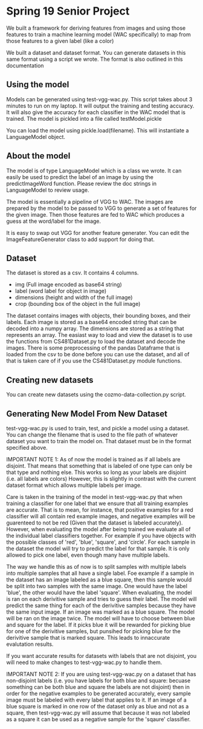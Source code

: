 # Spring 19 Senior Project
We built a framework for deriving features from images and using those 
features to train a machine learning model (WAC specifically) to map from
those features to a given label (like a color)

We built a dataset and dataset format. You can generate datasets in this same
format using a script we wrote. The format is also outlined in this documentation

## Using the model
Models can be generated using test-vgg-wac.py. This script takes about
3 minutes to run on my laptop. It will output the training and testing
accuracy. It will also give the accuracy for each classifier in the WAC model that is trained. The model is pickled into a file called testModel.pickle

You can load the model using pickle.load(filename). This will instantiate
a LanguageModel object.

## About the model
The model is of type LanguageModel which is a class we wrote. It can easily be used to predict the label of an image by using the predictImageWord function. Please review the doc strings in LanguageModel to review usage.

The model is essentially a pipeline of VGG to WAC. The images are prepared by the model to be passed to VGG to generate a set of features for the given image. Then those features are fed to WAC which produces a guess at the word/label for the image.

It is easy to swap out VGG for another feature generater. You can edit the ImageFeatureGenerator class to add support for doing that.

## Dataset
The dataset is stored as a csv. It contains 4 columns. 

- img (Full image encoded as base64 string)
- label (word label for object in image)
- dimensions (height and width of the full image)
- crop (bounding box of the object in the full image)

The dataset contains images with objects, their bounding boxes, and their labels.
Each image is stored as a base64 encoded string that can be decoded into
a numpy array. The dimensions are stored as a string that represents an array. The easiast way to load and view the dataset is to use the functions
from CS481Dataset.py to load the dataset and decode the images. There is some preprocessing of the pandas Dataframe that is loaded from the csv
to be done before you can use the dataset, and all of that is taken care of if you use the CS481Dataset.py module functions.

## Creating new datasets
You can create new datasets using the cozmo-data-collection.py script.

## Generating New Model From New Dataset
test-vgg-wac.py is used to train, test, and pickle a model using a dataset. You can change the filename that is used to the file path
of whatever dataset you want to train the model on. That dataset must be in the format specified above.

IMPORTANT NOTE 1: As of now the model is trained as if all labels are disjoint. That means that something that is labeled
of one type can only be that type and nothing else. This works so long as your labels are disjoint (i.e. all labels are colors)
However, this is slightly in contrast with the current dataset format which allows multiple labels per image. 

Care is taken in the training of the model in test-vgg-wac.py that when training a classifier for one label that we ensure that all training examples
are accurate. That is to mean, for instance, that positive examples for a red classifier will all contain red example images, and negative
examples will be guarenteed to not be red (Given that the dataset is labeled accurately). However, when evaluating the model after being
trained we evaluate all of the individual label classifiers together. For example if you have objects with the possible classes of 'red',
 'blue', 'square', and 'circle'. For each sample in the dataset the model will try to predict the label for that sample. It is only allowed to 
 pick one label, even though many have multiple labels. 
 
 The way we handle this as of now is to split samples with multiple labels into multiple samples that all have a single label. Foe example if a sample
 in the dataset has an image labeled as a blue square, then this sample would be split into two samples with the same image. One would have the label
 'blue', the other would have the label 'square'. When evaluating, the model is ran on each derivitive sample and tries to guess their label. The model will predict the same thing for each of the derivitive samples because they have the same input image. If an image was marked as a blue square. The model will be ran
 on the image twice. The model will have to choose between blue and square for the label. If it picks blue it will be rewarded for picking blue for
 one of the derivitive samples, but punsihed for picking blue for the derivitive sample that is marked square. This leads to innaccurate 
 evalutation results. 

 If you want accurate results for datasets with labels that are not disjoint, you will need to make changes to test-vgg-wac.py to handle them.

 IMPORTANT NOTE 2: If you are using test-vgg-wac.py on a dataset that has non-disjoint labels (i.e. you have labels for both blue and square: becuase something
  can be both blue and square the labels are not disjoint) then in order for the negative examples to be generated accurately, every sample image must be labeled
  with every label that applies to it. If an image of a blue square is marked in one row of the dataset only as blue and not as a square, then test-vgg-wac.py
  will assume that because it was not labeled as a square it can be used as a negative sample for the 'sqaure' classifier.
